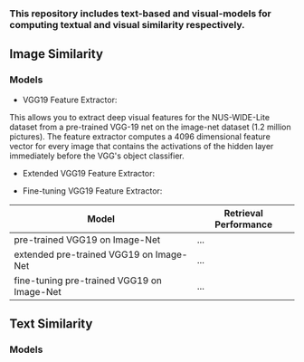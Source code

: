 
### This repository includes text-based and visual-models for computing textual and visual similarity respectively.

## Image Similarity
### Models
* VGG19 Feature Extractor:

This allows you to extract deep visual features for the NUS-WIDE-Lite dataset from a pre-trained VGG-19 net on the image-net dataset (1.2 million pictures).  The feature extractor computes a 4096 dimensional feature vector for every image that contains the activations of the hidden layer immediately before the VGG's object classifier.

* Extended VGG19 Feature Extractor:

* Fine-tuning VGG19 Feature Extractor:

| Model | Retrieval Performance |
| --- | --- |
| pre-trained VGG19 on Image-Net | ...  |
| extended pre-trained VGG19 on Image-Net | ... |
| fine-tuning pre-trained VGG19 on Image-Net | ... |

## Text Similarity
### Models

